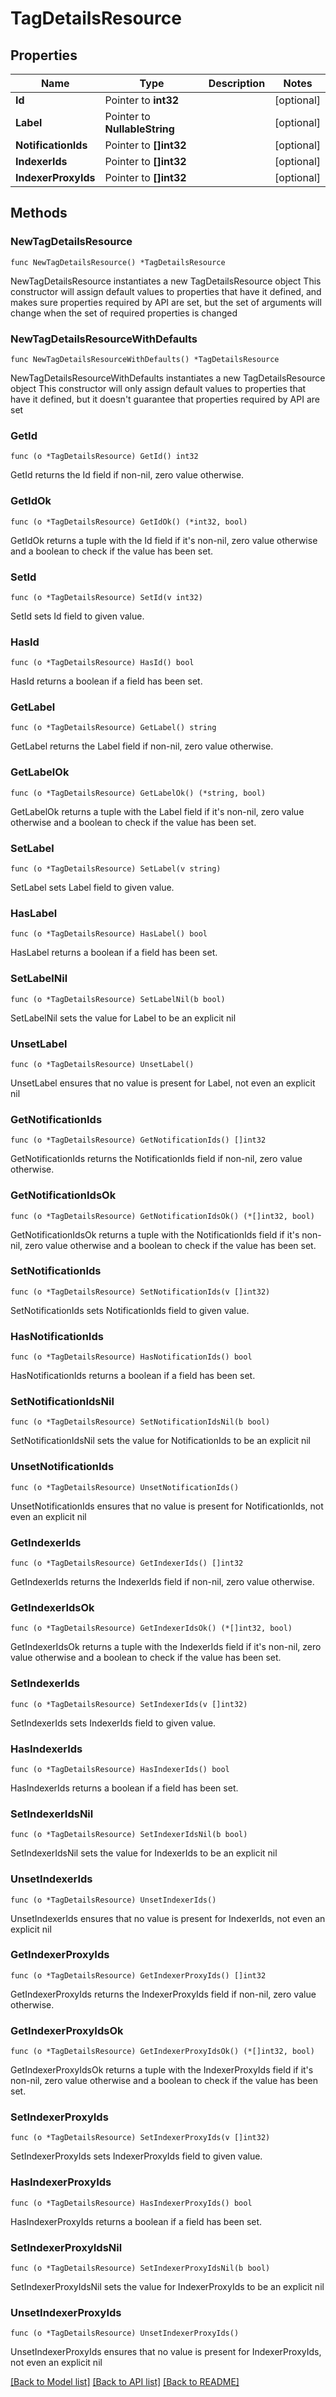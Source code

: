 # TagDetailsResource

## Properties

Name | Type | Description | Notes
------------ | ------------- | ------------- | -------------
**Id** | Pointer to **int32** |  | [optional] 
**Label** | Pointer to **NullableString** |  | [optional] 
**NotificationIds** | Pointer to **[]int32** |  | [optional] 
**IndexerIds** | Pointer to **[]int32** |  | [optional] 
**IndexerProxyIds** | Pointer to **[]int32** |  | [optional] 

## Methods

### NewTagDetailsResource

`func NewTagDetailsResource() *TagDetailsResource`

NewTagDetailsResource instantiates a new TagDetailsResource object
This constructor will assign default values to properties that have it defined,
and makes sure properties required by API are set, but the set of arguments
will change when the set of required properties is changed

### NewTagDetailsResourceWithDefaults

`func NewTagDetailsResourceWithDefaults() *TagDetailsResource`

NewTagDetailsResourceWithDefaults instantiates a new TagDetailsResource object
This constructor will only assign default values to properties that have it defined,
but it doesn't guarantee that properties required by API are set

### GetId

`func (o *TagDetailsResource) GetId() int32`

GetId returns the Id field if non-nil, zero value otherwise.

### GetIdOk

`func (o *TagDetailsResource) GetIdOk() (*int32, bool)`

GetIdOk returns a tuple with the Id field if it's non-nil, zero value otherwise
and a boolean to check if the value has been set.

### SetId

`func (o *TagDetailsResource) SetId(v int32)`

SetId sets Id field to given value.

### HasId

`func (o *TagDetailsResource) HasId() bool`

HasId returns a boolean if a field has been set.

### GetLabel

`func (o *TagDetailsResource) GetLabel() string`

GetLabel returns the Label field if non-nil, zero value otherwise.

### GetLabelOk

`func (o *TagDetailsResource) GetLabelOk() (*string, bool)`

GetLabelOk returns a tuple with the Label field if it's non-nil, zero value otherwise
and a boolean to check if the value has been set.

### SetLabel

`func (o *TagDetailsResource) SetLabel(v string)`

SetLabel sets Label field to given value.

### HasLabel

`func (o *TagDetailsResource) HasLabel() bool`

HasLabel returns a boolean if a field has been set.

### SetLabelNil

`func (o *TagDetailsResource) SetLabelNil(b bool)`

 SetLabelNil sets the value for Label to be an explicit nil

### UnsetLabel
`func (o *TagDetailsResource) UnsetLabel()`

UnsetLabel ensures that no value is present for Label, not even an explicit nil
### GetNotificationIds

`func (o *TagDetailsResource) GetNotificationIds() []int32`

GetNotificationIds returns the NotificationIds field if non-nil, zero value otherwise.

### GetNotificationIdsOk

`func (o *TagDetailsResource) GetNotificationIdsOk() (*[]int32, bool)`

GetNotificationIdsOk returns a tuple with the NotificationIds field if it's non-nil, zero value otherwise
and a boolean to check if the value has been set.

### SetNotificationIds

`func (o *TagDetailsResource) SetNotificationIds(v []int32)`

SetNotificationIds sets NotificationIds field to given value.

### HasNotificationIds

`func (o *TagDetailsResource) HasNotificationIds() bool`

HasNotificationIds returns a boolean if a field has been set.

### SetNotificationIdsNil

`func (o *TagDetailsResource) SetNotificationIdsNil(b bool)`

 SetNotificationIdsNil sets the value for NotificationIds to be an explicit nil

### UnsetNotificationIds
`func (o *TagDetailsResource) UnsetNotificationIds()`

UnsetNotificationIds ensures that no value is present for NotificationIds, not even an explicit nil
### GetIndexerIds

`func (o *TagDetailsResource) GetIndexerIds() []int32`

GetIndexerIds returns the IndexerIds field if non-nil, zero value otherwise.

### GetIndexerIdsOk

`func (o *TagDetailsResource) GetIndexerIdsOk() (*[]int32, bool)`

GetIndexerIdsOk returns a tuple with the IndexerIds field if it's non-nil, zero value otherwise
and a boolean to check if the value has been set.

### SetIndexerIds

`func (o *TagDetailsResource) SetIndexerIds(v []int32)`

SetIndexerIds sets IndexerIds field to given value.

### HasIndexerIds

`func (o *TagDetailsResource) HasIndexerIds() bool`

HasIndexerIds returns a boolean if a field has been set.

### SetIndexerIdsNil

`func (o *TagDetailsResource) SetIndexerIdsNil(b bool)`

 SetIndexerIdsNil sets the value for IndexerIds to be an explicit nil

### UnsetIndexerIds
`func (o *TagDetailsResource) UnsetIndexerIds()`

UnsetIndexerIds ensures that no value is present for IndexerIds, not even an explicit nil
### GetIndexerProxyIds

`func (o *TagDetailsResource) GetIndexerProxyIds() []int32`

GetIndexerProxyIds returns the IndexerProxyIds field if non-nil, zero value otherwise.

### GetIndexerProxyIdsOk

`func (o *TagDetailsResource) GetIndexerProxyIdsOk() (*[]int32, bool)`

GetIndexerProxyIdsOk returns a tuple with the IndexerProxyIds field if it's non-nil, zero value otherwise
and a boolean to check if the value has been set.

### SetIndexerProxyIds

`func (o *TagDetailsResource) SetIndexerProxyIds(v []int32)`

SetIndexerProxyIds sets IndexerProxyIds field to given value.

### HasIndexerProxyIds

`func (o *TagDetailsResource) HasIndexerProxyIds() bool`

HasIndexerProxyIds returns a boolean if a field has been set.

### SetIndexerProxyIdsNil

`func (o *TagDetailsResource) SetIndexerProxyIdsNil(b bool)`

 SetIndexerProxyIdsNil sets the value for IndexerProxyIds to be an explicit nil

### UnsetIndexerProxyIds
`func (o *TagDetailsResource) UnsetIndexerProxyIds()`

UnsetIndexerProxyIds ensures that no value is present for IndexerProxyIds, not even an explicit nil

[[Back to Model list]](../README.md#documentation-for-models) [[Back to API list]](../README.md#documentation-for-api-endpoints) [[Back to README]](../README.md)



